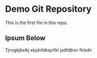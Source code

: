 # Demo Git Repository

This is the first file in this repo.

## Ipsum Below
Tjnsgkjbslkj skjdnfdksjnfkl jsdfdjksn fklsdn